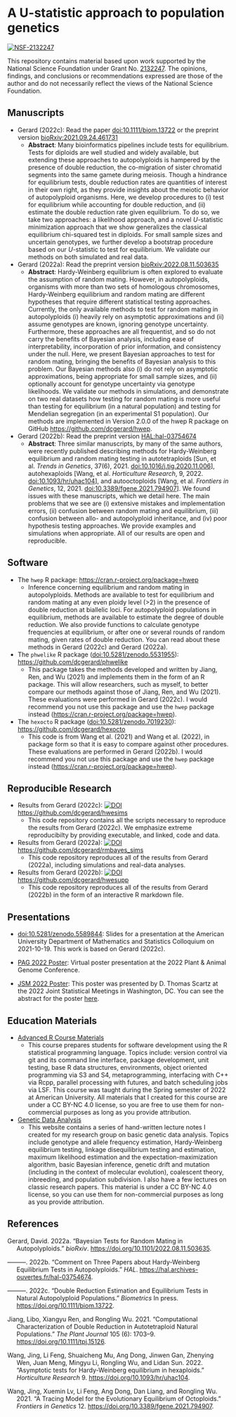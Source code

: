 
<!-- README.md is generated from README.Rmd. Please edit that file -->

# A U-statistic approach to population genetics

[![NSF-2132247](https://img.shields.io/badge/NSF-2132247-blue.svg)](https://nsf.gov/awardsearch/showAward?AWD_ID=2132247)

This repository contains material based upon work supported by the
National Science Foundation under Grant
No. [2132247](https://nsf.gov/awardsearch/showAward?AWD_ID=2132247). The
opinions, findings, and conclusions or recommendations expressed are
those of the author and do not necessarily reflect the views of the
National Science Foundation.

## Manuscripts

-   Gerard (2022c): Read the paper
    [doi:10.1111/biom.13722](https://doi.org/10.1111/biom.13722) or the
    preprint version
    [bioRxiv:2021.09.24.461731](https://doi.org/10.1101/2021.09.24.461731)
    -   **Abstract**: Many bioinformatics pipelines include tests for
        equilibrium. Tests for diploids are well studied and widely
        available, but extending these approaches to autopolyploids is
        hampered by the presence of double reduction, the co-migration
        of sister chromatid segments into the same gamete during
        meiosis. Though a hindrance for equilibrium tests, double
        reduction rates are quantities of interest in their own right,
        as they provide insights about the meiotic behavior of
        autopolyploid organisms. Here, we develop procedures to (i) test
        for equilibrium while accounting for double reduction, and (ii)
        estimate the double reduction rate given equilibrium. To do so,
        we take two approaches: a likelihood approach, and a novel
        *U*-statistic minimization approach that we show generalizes the
        classical equilibrium chi-squared test in diploids. For small
        sample sizes and uncertain genotypes, we further develop a
        bootstrap procedure based on our *U*-statistic to test for
        equilibrium. We validate our methods on both simulated and real
        data.
-   Gerard (2022a): Read the preprint version
    [bioRxiv:2022.08.11.503635](https://doi.org/10.1101/2022.08.11.503635)
    -   **Abstract**: Hardy-Weinberg equilibrium is often explored to
        evaluate the assumption of random mating. However, in
        autopolyploids, organisms with more than two sets of homologous
        chromosomes, Hardy-Weinberg equilibrium and random mating are
        different hypotheses that require different statistical testing
        approaches. Currently, the only available methods to test for
        random mating in autopolyploids (i) heavily rely on asymptotic
        approximations and (ii) assume genotypes are known, ignoring
        genotype uncertainty. Furthermore, these approaches are all
        frequentist, and so do not carry the benefits of Bayesian
        analysis, including ease of interpretability, incorporation of
        prior information, and consistency under the null. Here, we
        present Bayesian approaches to test for random mating, bringing
        the benefits of Bayesian analysis to this problem. Our Bayesian
        methods also (i) do not rely on asymptotic approximations, being
        appropriate for small sample sizes, and (ii) optionally account
        for genotype uncertainty via genotype likelihoods. We validate
        our methods in simulations, and demonstrate on two real datasets
        how testing for random mating is more useful than testing for
        equilibrium (in a natural population) and testing for Mendelian
        segregation (in an experimental S1 population). Our methods are
        implemented in Version 2.0.0 of the hwep R package on GitHub
        <https://github.com/dcgerard/hwep>.
-   Gerard (2022b): Read the preprint version
    [HAL:hal-03754674](https://hal.archives-ouvertes.fr/hal-03754674)
    -   **Abstract**: Three similar manuscripts, by many of the same
        authors, were recently published describing methods for
        Hardy-Weinberg equilibrium and random mating testing in
        autotetraploids \[Sun, et al. *Trends in Genetics*, 37(6), 2021.
        [doi:10.1016/j.tig.2020.11.006](https://doi.org/10.1016/j.tig.2020.11.006)\],
        autohexaploids \[Wang, et al. *Horticulture Research*, 9, 2022.
        [doi:10.1093/hr/uhac104](https://doi.org/10.1093/hr/uhac104)\],
        and autooctoploids \[Wang, et al. *Frontiers in Genetics*,
        12, 2021.
        [doi:10.3389/fgene.2021.794907](https://doi.org/10.3389/fgene.2021.794907)\].
        We found issues with these manuscripts, which we detail here.
        The main problems that we see are (i) extensive mistakes and
        implementation errors, (ii) confusion between random mating and
        equilibrium, (iii) confusion between allo- and autopolyploid
        inheritance, and (iv) poor hypothesis testing approaches. We
        provide examples and simulations when appropriate. All of our
        results are open and reproducible.

## Software

-   The `hwep` R package: <https://cran.r-project.org/package=hwep>
    -   Inference concerning equilibrium and random mating in
        autopolyploids. Methods are available to test for equilibrium
        and random mating at any even ploidy level (\>2) in the presence
        of double reduction at biallelic loci. For autopolyploid
        populations in equilibrium, methods are available to estimate
        the degree of double reduction. We also provide functions to
        calculate genotype frequencies at equilibrium, or after one or
        several rounds of random mating, given rates of double
        reduction. You can read about these methods in Gerard (2022c)
        and Gerard (2022a).
-   The `phwelike` R package
    ([doi:10.5281/zenodo.5531955](https://doi.org/10.5281/zenodo.5531955)):
    <https://github.com/dcgerard/phwelike>
    -   This package takes the methods developed and written by Jiang,
        Ren, and Wu (2021) and implements them in the form of an R
        package. This will allow researchers, such as myself, to better
        compare our methods against those of Jiang, Ren, and Wu (2021).
        These evaluations were performed in Gerard (2022c). I would
        recommend you not use this package and use the `hwep` package
        instead (<https://cran.r-project.org/package=hwep>).
-   The `hexocto` R package
    ([doi:10.5281/zenodo.7019230](https://doi.org/10.5281/zenodo.7019230)):
    <https://github.com/dcgerard/hexocto>
    -   This code is from Wang et al. (2021) and Wang et al. (2022), in
        package form so that it is easy to compare against other
        procedures. These evaluations are performed in Gerard (2022b). I
        would recommend you not use this package and use the `hwep`
        package instead (<https://cran.r-project.org/package=hwep>).

## Reproducible Research

-   Results from Gerard (2022c):
    [![DOI](https://zenodo.org/badge/DOI/10.5281/zenodo.5531872.svg)](https://doi.org/10.5281/zenodo.5531872)
    <https://github.com/dcgerard/hwesims>
    -   This code repository contains all the scripts necessary to
        reproduce the results from Gerard (2022c). We emphasize extreme
        reproducibilty by providing executable, and linked, code and
        data.
-   Results from Gerard (2022a):
    [![DOI](https://zenodo.org/badge/DOI/10.5281/zenodo.6993722.svg)](https://doi.org/10.5281/zenodo.6993722)
    <https://github.com/dcgerard/rmbayes_sims>
    -   This code repository reproduces all of the results from Gerard
        (2022a), including simulations and real-data analyses.
-   Results from Gerard (2022b):
    [![DOI](https://zenodo.org/badge/DOI/10.5281/zenodo.7019205.svg)](https://doi.org/10.5281/zenodo.7019205)
    <https://github.com/dcgerard/hwesupp>
    -   This code repository reproduces all of the results from Gerard
        (2022b) in the form of an interactive R markdown file.

## Presentations

-   [doi:10.5281/zenodo.5589844](https://doi.org/10.5281/zenodo.5589844):
    Slides for a presentation at the American University Department of
    Mathematics and Statistics Colloquium on 2021-10-19. This work is
    based on Gerard (2022c).

-   [PAG 2022
    Poster](https://pag.confex.com/pag/xxix/meetingapp.cgi/Paper/43285):
    Virtual poster presentation at the 2022 Plant & Animal Genome
    Conference.

-   [JSM 2022 Poster](https://doi.org/10.5281/zenodo.6987179): This
    poster was presented by D. Thomas Scartz at the 2022 Joint
    Statistical Meetings in Washington, DC. You can see the abstract for
    the poster
    [here](https://ww2.amstat.org/meetings/jsm/2022/onlineprogram/AbstractDetails.cfm?abstractid=322319).

## Education Materials

-   [Advanced R Course Materials](https://dcgerard.github.io/advancedr/)
    -   This course prepares students for software development using the
        R statistical programming language. Topics include: version
        control via git and its command line interface, package
        development, unit testing, base R data structures, environments,
        object oriented programming via S3 and S4, metaprogramming,
        interfacing with C++ via Rcpp, parallel processing with futures,
        and batch scheduling jobs via LSF. This course was taught during
        the Spring semester of 2022 at American University. All
        materials that I created for this course are under a CC BY-NC
        4.0 license, so you are free to use them for non-commercial
        purposes as long as you provide attribution.
-   [Genetic Data Analysis](https://dcgerard.github.io/gda/)
    -   This website contains a series of hand-written lecture notes I
        created for my research group on basic genetic data analysis.
        Topics include genotype and allele frequency estimation,
        Hardy-Weinberg equilibrium testing, linkage disequilibrium
        testing and estimation, maximum likelihood estimation and the
        expectation-maximization algorithm, basic Bayesian inference,
        genetic drift and mutation (including in the context of
        molecular evolution), coalescent theory, inbreeding, and
        population subdivision. I also have a few lectures on classic
        research papers. This material is under a CC BY-NC 4.0 license,
        so you can use them for non-commercial purposes as long as you
        provide attribution.

## References

<div id="refs" class="references csl-bib-body hanging-indent">

<div id="ref-gerard2022bayesian" class="csl-entry">

Gerard, David. 2022a. “Bayesian Tests for Random Mating in
Autopolyploids.” *bioRxiv*. <https://doi.org/10.1101/2022.08.11.503635>.

</div>

<div id="ref-gerard2022comment" class="csl-entry">

———. 2022b. “Comment on Three Papers about Hardy-Weinberg Equilibrium
Tests in Autopolyploids.” *HAL*.
<https://hal.archives-ouvertes.fr/hal-03754674>.

</div>

<div id="ref-gerard2022double" class="csl-entry">

———. 2022c. “Double Reduction Estimation and Equilibrium Tests in
Natural Autopolyploid Populations.” *Biometrics* In press.
<https://doi.org/10.1111/biom.13722>.

</div>

<div id="ref-jiang2021computational" class="csl-entry">

Jiang, Libo, Xiangyu Ren, and Rongling Wu. 2021. “Computational
Characterization of Double Reduction in Autotetraploid Natural
Populations.” *The Plant Journal* 105 (6): 1703–9.
<https://doi.org/10.1111/tpj.15126>.

</div>

<div id="ref-wang2022asymptotic" class="csl-entry">

Wang, Jing, Li Feng, Shuaicheng Mu, Ang Dong, Jinwen Gan, Zhenying Wen,
Juan Meng, Mingyu Li, Rongling Wu, and Lidan Sun. 2022. “<span
class="nocase">Asymptotic tests for Hardy-Weinberg equilibrium in
hexaploids</span>.” *Horticulture Research* 9.
<https://doi.org/10.1093/hr/uhac104>.

</div>

<div id="ref-wang2021tracing" class="csl-entry">

Wang, Jing, Xuemin Lv, Li Feng, Ang Dong, Dan Liang, and Rongling Wu.
2021. “A Tracing Model for the Evolutionary Equilibrium of Octoploids.”
*Frontiers in Genetics* 12. <https://doi.org/10.3389/fgene.2021.794907>.

</div>

</div>
